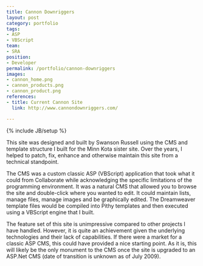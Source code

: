 ```yaml
---
title: Cannon Downriggers
layout: post
category: portfolio
tags:
- ASP
- VBScript
team:
- SRA
position:
- Developer
permalink: /portfolio/cannon-downriggers
images:
- cannon_home.png
- cannon_products.png
- cannon_product.png
references:
- title: Current Cannon Site
  link: http://www.cannondownriggers.com/

---
```

{% include JB/setup %}
<div id="node-17" class="node node-portfolio node-promoted">
  <div class="content clearfix">
    <div class="field field-name-body field-type-text-with-summary field-label-hidden"><div class="field-items"><div class="field-item even"><p>This site was designed and built by Swanson Russell using the CMS and template structure I built for the Minn Kota sister site. Over the years, I helped to patch, fix, enhance and otherwise maintain this site from a technical standpoint.</p>
<p>The CMS was a custom classic ASP (VBScript) application that took what it could from Collaborate while acknowledging the specific limitations of the programming environment. It was a natural CMS that allowed you to browse the site and double-click where you wanted to edit. It could maintain lists, manage files, manage images and be graphically edited. The Dreamweaver template files would be compiled into Pithy templates and then executed using a VBScript engine that I built.</p>
<p>The feature set of this site is unimpressive compared to other projects I have handled. However, it is quite an achievement given the underlying technologies and their lack of capabilities. If there were a market for a classic ASP CMS, this could have provided a nice starting point. As it is, this will likely be the only monument to the CMS once the site is upgraded to an ASP.Net CMS (date of transition is unknown as of July 2009).</p></div></div></div>  </div>
</div>
